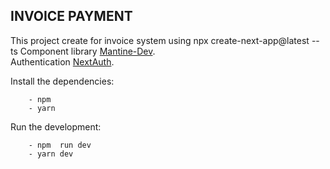 ## INVOICE PAYMENT

This project create for invoice system using npx create-next-app@latest --ts
Component library [Mantine-Dev](https://mantine.dev/getting-started/).  
Authentication [NextAuth](https://next-auth.js.org/).

Install the dependencies:
```
    - npm
    - yarn
```

Run the development:
```
    - npm  run dev
    - yarn dev
```



